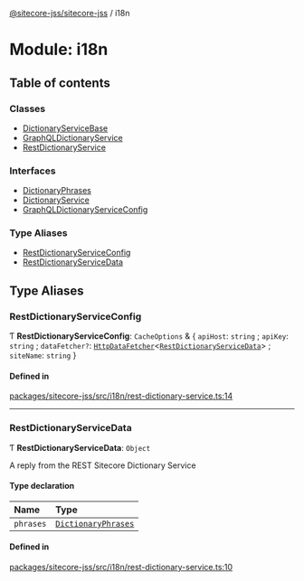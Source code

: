 [@sitecore-jss/sitecore-jss](../README.md) / i18n

# Module: i18n

## Table of contents

### Classes

- [DictionaryServiceBase](../classes/i18n.DictionaryServiceBase.md)
- [GraphQLDictionaryService](../classes/i18n.GraphQLDictionaryService.md)
- [RestDictionaryService](../classes/i18n.RestDictionaryService.md)

### Interfaces

- [DictionaryPhrases](../interfaces/i18n.DictionaryPhrases.md)
- [DictionaryService](../interfaces/i18n.DictionaryService.md)
- [GraphQLDictionaryServiceConfig](../interfaces/i18n.GraphQLDictionaryServiceConfig.md)

### Type Aliases

- [RestDictionaryServiceConfig](i18n.md#restdictionaryserviceconfig)
- [RestDictionaryServiceData](i18n.md#restdictionaryservicedata)

## Type Aliases

### RestDictionaryServiceConfig

Ƭ **RestDictionaryServiceConfig**: `CacheOptions` & \{ `apiHost`: `string` ; `apiKey`: `string` ; `dataFetcher?`: [`HttpDataFetcher`](index.md#httpdatafetcher)\<[`RestDictionaryServiceData`](i18n.md#restdictionaryservicedata)\> ; `siteName`: `string`  }

#### Defined in

[packages/sitecore-jss/src/i18n/rest-dictionary-service.ts:14](https://github.com/Sitecore/jss/blob/8cb9651dc/packages/sitecore-jss/src/i18n/rest-dictionary-service.ts#L14)

___

### RestDictionaryServiceData

Ƭ **RestDictionaryServiceData**: `Object`

A reply from the REST Sitecore Dictionary Service

#### Type declaration

| Name | Type |
| :------ | :------ |
| `phrases` | [`DictionaryPhrases`](../interfaces/i18n.DictionaryPhrases.md) |

#### Defined in

[packages/sitecore-jss/src/i18n/rest-dictionary-service.ts:10](https://github.com/Sitecore/jss/blob/8cb9651dc/packages/sitecore-jss/src/i18n/rest-dictionary-service.ts#L10)
